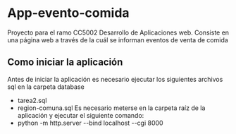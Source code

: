 # App-evento-comida
Proyecto para el ramo CC5002 Desarrollo de Aplicaciones web. Consiste en una página web a través de la cuál se informan eventos de venta de comida

## Como iniciar la aplicación
Antes de iniciar la aplicación es necesario ejecutar los siguientes archivos sql en la carpeta database
- tarea2.sql
- region-comuna.sql
Es necesario meterse en la carpeta raíz de la aplicación y ejecutar el siguiente comando:
- python -m http.server --bind localhost --cgi 8000
